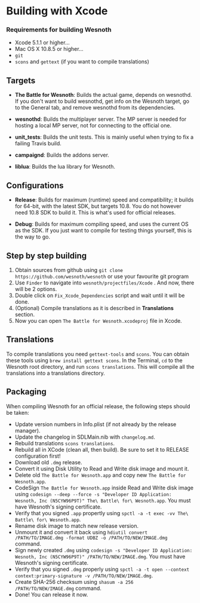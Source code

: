 # Building with Xcode

### Requirements for building Wesnoth
 * Xcode 5.1.1 or higher...
 * Mac OS X 10.8.5 or higher...
 * `git`
 * `scons` and `gettext` (if you want to compile translations)

## Targets
* **The Battle for Wesnoth**:
Builds the actual game, depends on wesnothd. If you don't want to build wesnothd, get info on the Wesnoth target, go to the General tab, and remove wesnothd from its dependencies.

* **wesnothd**:
Builds the multiplayer server. The MP server is needed for hosting a local MP server, not for connecting to the official one.

* **unit_tests**:
Builds the unit tests. This is mainly useful when trying to fix a failing Travis build.

* **campaignd**:
Builds the addons server.

* **liblua**:
Builds the lua library for Wesnoth.


## Configurations
* **Release**:
Builds for maximum (runtime) speed and compatibility; it builds for 64-bit, with the latest SDK, but targets 10.8. You do not however need 10.8 SDK to build it. This is what's used for official releases.

* **Debug**:
Builds for maximum compiling speed, and uses the current OS as the SDK. If you just want to compile for testing things yourself, this is the way to go.

## Step by step building
1. Obtain sources from github using `git clone https://github.com/wesnoth/wesnoth` or use your favourite git program
2. Use `Finder` to navigate into `wesnoth/projectfiles/Xcode` . And now, there will be 2 options.
3. Double click on `Fix_Xcode_Dependencies` script and wait until it will be done.
5. (Optional) Compile translations as it is described in **Translations** section.
6. Now you can open `The Battle for Wesnoth.xcodeproj` file in Xcode.

## Translations
To compile translations you need `gettext-tools` and `scons`. You can obtain these tools using `brew install gettext scons`. In the Terminal, `cd` to the Wesnoth root directory, and run `scons translations`. This will compile all the translations into a translations directory.

## Packaging
When compiling Wesnoth for an official release, the following steps should be taken:

 * Update version numbers in Info.plist (if not already by the release manager).
 * Update the changelog in SDLMain.nib with `changelog.md`.
 * Rebuild translations `scons translations`.
 * Rebuild all in XCode (clean all, then build). Be sure to set it to RELEASE configuration first!
 * Download old `.dmg` release.
 * Convert it using Disk Utility to Read and Write disk image and mount it.
 * Delete old `The Battle for Wesnoth.app` and copy new `The Battle for Wesnoth.app`.
 * CodeSign `The Battle for Wesnoth.app` inside Read and Write disk image using `codesign --deep --force -s "Developer ID Application: Wesnoth, Inc (N5CYW96P9T)" The\ Battle\ for\ Wesnoth.app`. You must have Wesnoth's signing certificate.
 * Verify that you signed `.app` propertly using `spctl -a -t exec -vv The\ Battle\ for\ Wesnoth.app`.
 * Rename disk image to match new release version.
 * Unmount it and convert it back using `hdiutil convert /PATH/TO/IMAGE.dmg -format UDBZ -o /PATH/TO/NEW/IMAGE.dmg` command.
 * Sign newly created `.dmg` using `codesign -s "Developer ID Application: Wesnoth, Inc (N5CYW96P9T)" /PATH/TO/NEW/IMAGE.dmg`. You must have Wesnoth's signing certificate.
 * Verify that you signed `.dmg` properly using `spctl -a -t open --context context:primary-signature -v /PATH/TO/NEW/IMAGE.dmg`.
 * Create SHA-256 checksum using `shasum -a 256 /PATH/TO/NEW/IMAGE.dmg` command.
 * Done! You can release it now.


